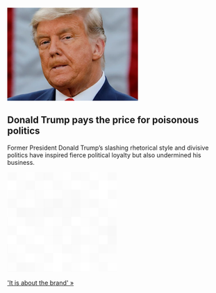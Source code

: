 
![Donald Trump pays the price for poisonous politics](./20211029175905.png)
## Donald Trump pays the price for poisonous politics

Former President Donald Trump’s slashing rhetorical style and divisive politics have inspired fierce political loyalty but also undermined his business.

![pic](../square_bg.png)

['It is about the brand' »](https://www.yahoo.com/finance/news/trumps-real-estate-empire-pays-100720559.html)
